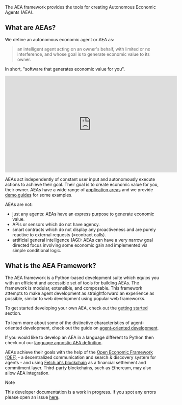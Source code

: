 

The AEA framework provides the tools for creating Autonomous Economic Agents (AEA).

## What are AEAs?

We define an autonomous economic agent or AEA as:

> an intelligent agent acting on an owner's behalf, with limited or no interference, and whose goal is to generate economic value to its owner.

In short, "software that generates economic value for you".

<iframe width="560" height="315" src="https://www.youtube.com/embed/xpJA4IT5X88" frameborder="0" allow="accelerometer; autoplay; encrypted-media; gyroscope; picture-in-picture" allowfullscreen></iframe>

AEAs act independently of constant user input and autonomously execute actions to achieve their goal. Their goal is to create economic value for you, their owner. AEAs have a wide range of <a href="app-areas">application areas</a> and we provide <a href="car-park-skills">demo guides</a> for some examples.

AEAs are not:

* just any agents: AEAs have an express purpose to generate economic value.
* APIs or sensors which do not have agency.
* smart contracts which do not display any proactiveness and are purely reactive to external requests (=contract calls). 
* artificial general intelligence (AGI): AEAs can have a very narrow goal directed focus involving some economic gain and implemented via simple conditional logic.

## What is the AEA Framework?

The AEA framework is a Python-based development suite which equips you with an efficient and accessible set of tools for building AEAs. The framework is modular, extensible, and composable. This framework attempts to make agent development as straightforward an experience as possible, similar to web development using popular web frameworks.

To get started developing your own AEA, check out the <a href="step_one">getting started</a> section.

To learn more about some of the distinctive characteristics of agent-oriented development, check out the guide on <a href="agent-oriented-development">agent-oriented development</a>.

If you would like to develop an AEA in a language different to Python then check out our <a href="language-agnostic-definition">language agnostic AEA definition</a>.

AEAs achieve their goals with the help of the <a href="oef-ledger">Open Economic Framework (OEF)</a> - a decentralized communication and search & discovery system for agents - and using <a href="oef-ledger">Fetch.ai's blockchain</a> as a financial settlement and commitment layer. Third-party blockchains, such as Ethereum, may also allow AEA integration.

<div class="admonition note">
  <p class="admonition-title">Note</p>
  <p>This developer documentation is a work in progress. If you spot any errors please open an issue <a href="https://github.com/fetchai/agents-aea" target="_blank">here</a>.</p>
</div>

<br />

